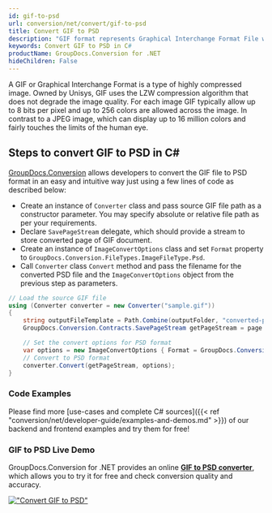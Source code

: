 ```yaml
---
id: gif-to-psd
url: conversion/net/convert/gif-to-psd
title: Convert GIF to PSD
description: "GIF format represents Graphical Interchange Format File with .gif extension. Learn how to convert GIF to PSD file programmatically in C# language using GroupDocs.Conversion for .NET library."
keywords: Convert GIF to PSD in C#
productName: GroupDocs.Conversion for .NET
hideChildren: False
---
```


A GIF or Graphical Interchange Format is a type of highly compressed image. Owned by Unisys, GIF uses the LZW compression algorithm that does not degrade the image quality. For each image GIF typically allow up to 8 bits per pixel and up to 256 colors are allowed across the image. In contrast to a JPEG image, which can display up to 16 million colors and fairly touches the limits of the human eye.

## Steps to convert GIF to PSD in C#

[GroupDocs.Conversion](https://products.groupdocs.com/conversion/net) allows developers to convert the GIF file to PSD format in an easy and intuitive way just using a few lines of code as described below:

* Create an instance of `Converter` class and pass source GIF file path as a constructor parameter. You may specify absolute or relative file path as per your requirements. 
* Declare `SavePageStream` delegate, which should provide a stream to store converted page of GIF document.
* Create an instance of `ImageConvertOptions` class and set `Format` property to `GroupDocs.Conversion.FileTypes.ImageFileType.Psd`.
* Call `Converter` class `Convert` method and pass the filename for the converted PSD file and the `ImageConvertOptions` object from the previous step as parameters.

```csharp
// Load the source GIF file
using (Converter converter = new Converter("sample.gif"))
{
    string outputFileTemplate = Path.Combine(outputFolder, "converted-page-{0}.psd");
    GroupDocs.Conversion.Contracts.SavePageStream getPageStream = page => new FileStream(string.Format(outputFileTemplate, page), FileMode.Create);

    // Set the convert options for PSD format
    var options = new ImageConvertOptions { Format = GroupDocs.Conversion.FileTypes.ImageFileType.Psd };   
    // Convert to PSD format
    converter.Convert(getPageStream, options);
}
```

### Code Examples

Please find more [use-cases and complete C# sources]({{< ref "conversion/net/developer-guide/examples-and-demos.md" >}}) of our backend and frontend examples and try them for free!

### GIF to PSD Live Demo

GroupDocs.Conversion for .NET provides an online [**GIF to PSD converter**](https://products.groupdocs.app/conversion/gif-to-psd), which allows you to try it for free and check conversion quality and accuracy.

[!["Convert GIF to PSD"](conversion/net/images/convert-to-psd/convert-gif-to-psd.png)](https://products.groupdocs.app/conversion/gif-to-psd)